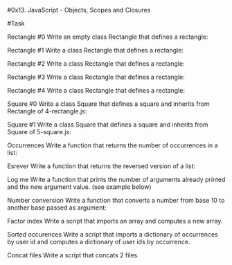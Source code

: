 #0x13. JavaScript - Objects, Scopes and Closures

#Task

Rectangle #0 Write an empty class Rectangle that defines a rectangle:

Rectangle #1 Write a class Rectangle that defines a rectangle:

Rectangle #2 Write a class Rectangle that defines a rectangle:

Rectangle #3 Write a class Rectangle that defines a rectangle:

Rectangle #4 Write a class Rectangle that defines a rectangle:

Square #0 Write a class Square that defines a square and inherits from Rectangle of 4-rectangle.js:

Square #1 Write a class Square that defines a square and inherits from Square of 5-square.js:

Occurrences Write a function that returns the number of occurrences in a list:

Esrever Write a function that returns the reversed version of a list:

Log me Write a function that prints the number of arguments already printed and the new argument value. (see example below)

Number conversion Write a function that converts a number from base 10 to another base passed as argument:

Factor index Write a script that imports an array and computes a new array.

Sorted occurences Write a script that imports a dictionary of occurrences by user id and computes a dictionary of user ids by occurrence.

Concat files Write a script that concats 2 files.
